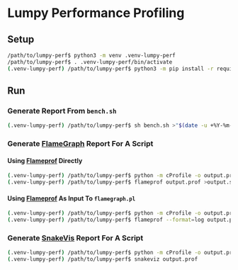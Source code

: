 # Lumpy Performance Profiling

## Setup
```sh
/path/to/lumpy-perf$ python3 -m venv .venv-lumpy-perf
/path/to/lumpy-perf$ . .venv-lumpy-perf/bin/activate
(.venv-lumpy-perf) /path/to/lumpy-perf$ python3 -m pip install -r requirements.txt
```

## Run
### Generate Report From `bench.sh`
```sh
(.venv-lumpy-perf) /path/to/lumpy-perf$ sh bench.sh >"$(date -u +%Y-%m-%d)-bench.output.txt" 2>&1 && cat "$(date -u +%Y-%m-%d)-bench.output.txt"
```

### Generate [FlameGraph](https://www.brendangregg.com/flamegraphs.html) Report For A Script
#### Using [Flameprof](https://pypi.org/project/flameprof/) Directly
```sh
(.venv-lumpy-perf) /path/to/lumpy-perf$ python -m cProfile -o output.prof "${LUMPY_HOME}/lumpy.py" SCRIPT.lumpy
(.venv-lumpy-perf) /path/to/lumpy-perf$ flameprof output.prof >output.svg
```

#### Using [Flameprof](https://pypi.org/project/flameprof/) As Input To `flamegraph.pl`
```sh
(.venv-lumpy-perf) /path/to/lumpy-perf$ python -m cProfile -o output.prof "${LUMPY_HOME}/lumpy.py" SCRIPT.lumpy
(.venv-lumpy-perf) /path/to/lumpy-perf$ flameprof --format=log output.prof | /path/to/FlameGraph/flamegraph.pl >output.svg
```

### Generate [SnakeVis](https://jiffyclub.github.io/snakeviz/) Report For A Script
```sh
(.venv-lumpy-perf) /path/to/lumpy-perf$ python -m cProfile -o output.prof "${LUMPY_HOME}/lumpy.py" SCRIPT.lumpy
(.venv-lumpy-perf) /path/to/lumpy-perf$ snakeviz output.prof
```
